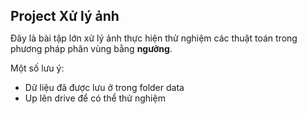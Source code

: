 <h1 style="font-size:21px;"><b>Project Xử lý ảnh</b></h1>
<p>Đây là bài tập lớn xử lý ảnh thực hiện thử nghiệm các thuật toán trong phương pháp phân vùng bằng <strong>ngưỡng</strong>.</p>
<p>Một số lưu ý:</p>
<ul>
  <li>Dữ liệu đã được lưu ở trong folder data</li>
  <li>Up lên drive để có thể thử nghiệm</li>
</ul>
